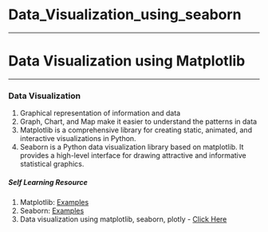 # Data_Visualization_using_seaborn
---
# **Data Visualization using Matplotlib**
---
### Data Visualization
1. Graphical representation of information and data
2. Graph, Chart, and Map make it easier to understand the patterns in data
3. Matplotlib is a comprehensive library for creating static, animated, and interactive visualizations in Python.
4. Seaborn is a Python data visualization library based on matplotlib. It provides a high-level interface for drawing attractive and informative statistical graphics.

##### Self Learning Resource
1. Matplotlib: <a href="https://matplotlib.org/stable/gallery/index.html"> Examples</a>
2. Seaborn: <a href="https://seaborn.pydata.org/examples/index.html"> Examples</a>
3. Data visualization using matplotlib, seaborn, plotly - <a href="https://www.kaggle.com/abhishekvaid19968/data-visualization-using-matplotlib-seaborn-plotly"> Click Here </a>
